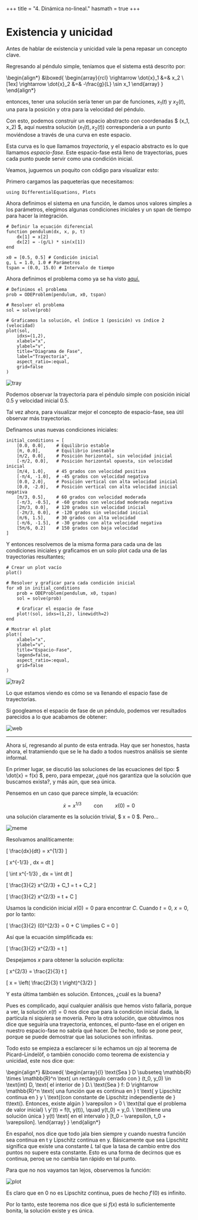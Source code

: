 +++
title = "4. Dinámica no-lineal."
hasmath = true
+++

# Existencia y unicidad

Antes de hablar de existencia y unicidad vale la pena repasar un concepto clave. 

Regresando al péndulo simple, teníamos que el sistema está descrito por:

\begin{align*}
&\boxed{
\begin{array}{rcl}
\rightarrow \dot{x}_1 &=& x_2 \\[1ex]
\rightarrow \dot{x}_2 &=& -\frac{g}{L} \sin x_1
\end{array}
}
\end{align*}

entonces, tener una solución sería tener un par de funciones, $x_1(t)$ y $x_2(t)$, una para la posición y otra para la velocidad del péndulo. 

Con esto, podemos construir un espacio abstracto con coordenadas $ (x_1, x_2) $, aquí nuestra solución $(x_1(t) , x_2(t))$ correspondería a un punto moviéndose a través de una curva en este espacio.

Esta curva es lo que llamamos *trayectoria*, y el espacio abstracto es lo que llamamos *espacio-fase*. Este espacio-fase está lleno de trayectorias, pues cada punto puede servir como una condición inicial.

Veamos, juguemos un poquito con código para visualizar esto:

Primero cargamos las paqueterías que necesitamos:

```
using DifferentialEquations, Plots
```

Ahora definimos el sistema en una función, le damos unos valores simples a los parámetros, elegimos algunas condiciones iniciales y un span de tiempo para hacer la integración. 

```
# Definir la ecuación diferencial
function pendulum(dx, x, p, t)
    dx[1] = x[2]
    dx[2] = -(g/L) * sin(x[1])
end

x0 = [0.5, 0.5] # Condición inicial
g, L = 1.0, 1.0 # Parámetros
tspan = (0.0, 15.0) # Intervalo de tiempo
```

Ahora definimos el problema como ya se ha visto [aquí.](/Ejercicios/oscilador/)

```
# Definimos el problema
prob = ODEProblem(pendulum, x0, tspan)

# Resolver el problema
sol = solve(prob)

# Graficamos la solución, el índice 1 (posición) vs índice 2 (velocidad)
plot(sol, 
    idxs=(1,2), 
    xlabel="x", 
    ylabel="v",
    title="Diagrama de Fase",
    label="Trayectoria",
    aspect_ratio=:equal,
    grid=false
)
```

![tray](/assets/dinamica/tray.png)

Podemos observar la trayectoria para el péndulo simple con posición inicial $0.5$ y velocidad inicial $0.5$.

Tal vez ahora, para visualizar mejor el concepto de espacio-fase, sea útil observar más trayectorias.

Definamos unas nuevas condiciones iniciales:

```
initial_conditions = [
    [0.0, 0.0],    # Equilibrio estable
    [π, 0.0],      # Equilibrio inestable
    [π/2, 0.0],    # Posición horizontal, sin velocidad inicial
    [-π/2, 0.0],   # Posición horizontal opuesta, sin velocidad inicial
    [π/4, 1.0],    # 45 grados con velocidad positiva
    [-π/4, -1.0],  # -45 grados con velocidad negativa
    [0.0, 2.0],    # Posición vertical con alta velocidad inicial
    [0.0, -2.0],   # Posición vertical con alta velocidad inicial negativa
    [π/3, 0.5],    # 60 grados con velocidad moderada
    [-π/3, -0.5],  # -60 grados con velocidad moderada negativa
    [2π/3, 0.0],   # 120 grados sin velocidad inicial
    [-2π/3, 0.0],  # -120 grados sin velocidad inicial
    [π/6, 1.5],    # 30 grados con alta velocidad
    [-π/6, -1.5],  # -30 grados con alta velocidad negativa
    [5π/6, 0.2]    # 150 grados con baja velocidad
]
```

Y entonces resolvemos de la misma forma para cada una de las condiciones iniciales y graficamos en un solo plot cada una de las trayectorias resultantes;

```
# Crear un plot vacío
plot()

# Resolver y graficar para cada condición inicial
for x0 in initial_conditions
    prob = ODEProblem(pendulum, x0, tspan)
    sol = solve(prob)
    
    # Graficar el espacio de fase
    plot!(sol, idxs=(1,2), linewidth=2)
end

# Mostrar el plot
plot!( 
    xlabel="x", 
    ylabel="v",
    title="Espacio-Fase",
    legend=false,
    aspect_ratio=:equal,
    grid=false
)

```

![tray2](/assets/dinamica/tray2.png)

Lo que estamos viendo es cómo se va llenando el espacio fase de trayectorias.

Si googleamos el espacio de fase de un péndulo, podemos ver resultados parecidos a lo que acabamos de obtener:

![web](/assets/dinamica/web.png)

---

Ahora sí, regresando al punto de esta entrada. Hay que ser honestos, hasta ahora, el tratamiendo que se le ha dado a todos nuestros análisis se siente informal.

En primer lugar, se discutió las soluciones de las ecuaciones del tipo: $ \dot{x} = f(x) $, pero, para empezar, ¿qué nos garantiza que la solución que buscamos exista?, y más aún, que sea única. 

Pensemos en un caso que parece simple, la ecuación:

$$
\dot{x} = x^{1/3} \quad\quad \text{con}\quad\quad x(0) = 0
$$

una solución claramente es la solución trivial, $ x = 0 $. Pero...


![meme](/assets/dinamica/canvas.png)

Resolvamos analíticamente:

\[
\frac{dx}{dt} = x^{1/3}
\]


\[
x^{-1/3} \, dx = dt
\]


\[
\int x^{-1/3} \, dx = \int dt
\]


\[
\frac{3}{2} x^{2/3} + C_1 = t + C_2
\]


\[
\frac{3}{2} x^{2/3} = t + C
\]

Usamos la condición inicial $x(0) = 0$ para encontrar $C$. Cuando $t = 0$, $x = 0$, por lo tanto:

\[
\frac{3}{2} (0)^{2/3} = 0 + C \implies C = 0
\]

Así que la ecuación simplificada es:

\[
\frac{3}{2} x^{2/3} = t
\]

Despejamos $x$ para obtener la solución explícita:

\[
x^{2/3} = \frac{2}{3} t
\]

\[
x = \left( \frac{2}{3} t \right)^{3/2}
\]

Y esta última también es solución. Entonces, ¿cuál es la buena?

Pues es complicado, aquí cualquier análisis que hemos visto fallaría, porque a ver, la solución $x(t) = 0$ nos dice que para la condición inicial dada, la partícula ni siquiera se movería. Pero la otra solución, que obtuvimos nos dice que seguiría una trayectoria, entonces, el punto-fase en el origen en nuestro espacio-fase no sabría qué hacer. De hecho, todo se pone peor, porque se puede demostrar que las soluciones son infinitas. 

Todo esto se empieza a esclarecer si le echamos un ojo al teorema de Picard–Lindelöf, o también conocido como teorema de existencia y unicidad, este nos dice que:



\begin{align*}
&\boxed{
\begin{array}{l}
\text{Sea } D \subseteq \mathbb{R} \times \mathbb{R}^n \text{ un rectángulo cerrado con } (t_0, y_0) \in \text{int} D, \text{ el interior de } D.\\
\text{Sea } f: D \rightarrow \mathbb{R}^n \text{ una función que es continua en } t \text{ y Lipschitz continua en } y \\
\text{(con constante de Lipschitz independiente de } t\text{). Entonces, existe algún } \varepsilon > 0 \\
\text{tal que el problema de valor inicial} \\
y'(t) = f(t, y(t)), \quad y(t_0) = y_0. \\
\text{tiene una solución única } y(t) \text{ en el intervalo } [t_0 - \varepsilon, t_0 + \varepsilon].
\end{array}
}
\end{align*}


En español, nos dice que todo jala bien siempre y cuando nuestra función sea continua en t y Lipschitz continua en y. Básicamente que sea Lipschitz significa que existe una constante $L$ tal que la tasa de cambio entre dos puntos no supere esta constante. Esto es una forma de decirnos que es continua, peroq ue no cambia tan rápido en tal punto.

Para que no nos vayamos tan lejos, observemos la función:


![plot](/assets/dinamica/plot.png)

Es claro que en 0 no es Lipschitz continua, pues de hecho $f'(0)$ es infinito. 

Por lo tanto, este teorema nos dice que si $f(x)$ está lo suficientemente bonita, la solución existe y es única. 

